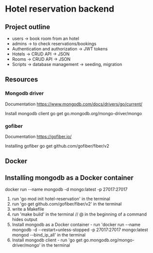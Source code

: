 # Hotel reservation backend

## Project outline
- users -> book room from an hotel
- admins -> to check reservations/bookings
- Authentication and authorization -> JWT tokens
- Hotels -> CRUD API -> JSON
- Rooms -> CRUD API -> JSON
- Scripts -> database management -> seeding, migration

## Resources
### Mongodb driver
Documentation
https://www.mongodb.com/docs/drivers/go/current/

Install mongodb client
go get go.mongodb.org/mongo-driver/mongo

### gofiber
Documentation
https://gofiber.io/

Installing gofiber
go get github.com/gofiber/fiber/v2

## Docker
## Installing mongodb as a Docker container
docker run --name mongodb -d mongo:latest -p 27017:27017

1. run 'go mod init hotel-reservation' in the terminal
2. run 'go get github.com/gofiber/fiber/v2' in the terminal
3. write a Makefile
3. run 'make build' in the terminal
// @ in the beginning of a command hides output
4. Install mongodb as a Docker container - run 'docker run --name mongodb -d --restart=unless-stopped -p 27017:27017 mongo:latest mongod --bind_ip_all' in the terminal
5. Install mongodb client - run 'go get go.mongodb.org/mongo-driver/mongo' in the terminal
